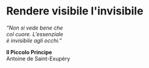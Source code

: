 # Rendere visibile l'invisibile

*“Non si vede bene che <br> 
col cuore. L’essenziale <br>
è invisibile agli occhi.”*

**Il Piccolo Principe** <br>
Antoine de Saint-Exupéry
